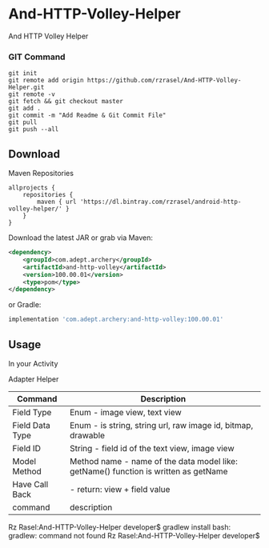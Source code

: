 # And-HTTP-Volley-Helper
And HTTP Volley Helper


### GIT Command
```git_command
git init
git remote add origin https://github.com/rzrasel/And-HTTP-Volley-Helper.git
git remote -v
git fetch && git checkout master
git add .
git commit -m "Add Readme & Git Commit File"
git pull
git push --all
```

Download
--------

Maven Repositories
```maven
allprojects {
    repositories {
        maven { url 'https://dl.bintray.com/rzrasel/android-http-volley-helper/' }
    }
}
```

Download the latest JAR or grab via Maven:
```xml
<dependency>
    <groupId>com.adept.archery</groupId>
    <artifactId>and-http-volley</artifactId>
    <version>100.00.01</version>
    <type>pom</type>
</dependency>
```
or Gradle:
```groovy
implementation 'com.adept.archery:and-http-volley:100.00.01'
```

Usage
-----

In your Activity

Adapter Helper

| Command | Description |
| ------- | ----------- |
| Field Type | Enum - image view, text view |
| Field Data Type | Enum - is string, string url, raw image id, bitmap, drawable |
| Field ID | String - field id of the text view, image view |
| Model Method | Method name - name of the data model like: getName() function is written as getName |
| Have Call Back | - return: view + field value |
| command | description |


Rz Rasel:And-HTTP-Volley-Helper developer$ gradlew install
bash: gradlew: command not found
Rz Rasel:And-HTTP-Volley-Helper developer$
